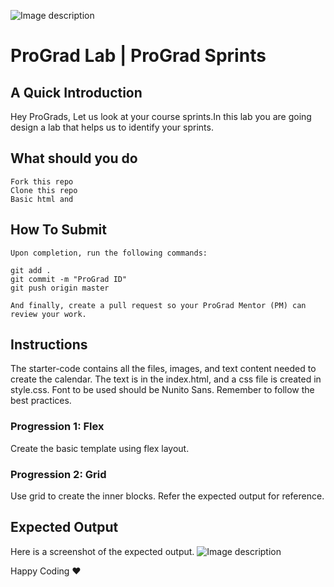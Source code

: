 ![Image description](https://i1.faceprep.in/ProGrad/prograd-logo.png)

# ProGrad Lab | ProGrad Sprints

## A Quick Introduction

Hey ProGrads, Let us look at your course sprints.In this lab you are going design a lab that helps us to identify your sprints.


## What should you do
```
Fork this repo
Clone this repo
Basic html and 
```

## How To Submit
```
Upon completion, run the following commands:

git add .
git commit -m "ProGrad ID"
git push origin master

And finally, create a pull request so your ProGrad Mentor (PM) can review your work.
```

## Instructions
The starter-code contains all the files, images, and text content needed to create the calendar. The text is in the index.html, and a css file is created in style.css. Font to be used should be Nunito Sans. Remember to follow the best practices.

### Progression 1: Flex

Create the basic template using flex layout.

### Progression 2: Grid
Use grid to create the inner blocks. Refer the expected output for reference.

## Expected Output
Here is a screenshot of the expected output.
![Image description](https://i1.faceprep.in/ProGrad/lab-sprints-flexandgrids.png)

Happy Coding ❤️

